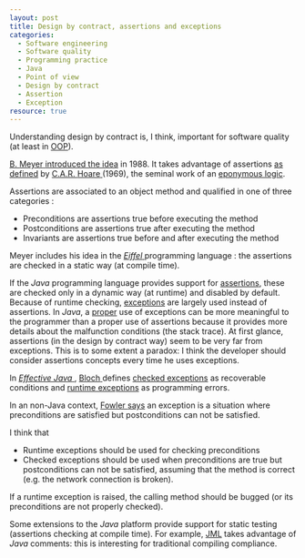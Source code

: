 ```yaml
--- 
layout: post 
title: Design by contract, assertions and exceptions
categories:
  - Software engineering
  - Software quality
  - Programming practice
  - Java
  - Point of view
  - Design by contract
  - Assertion
  - Exception
resource: true
---
```

<p>
Understanding design by contract is, I think, important for software quality (at least in <a href="http://en.wikipedia.org/wiki/Object-oriented_programming">OOP</a>).
</p>
<p>
	<span itemprop="citation" itemscope itemtype="http://schema.org/Book">
		<link itemprop="sameAs" href="http://www.worldcat.org/oclc/17675237"></link>
		<span itemprop="author" itemscope itemtype="http://schema.org/Person" itemid="#meyer">
			<a itemprop="sameAs" href="http://en.wikipedia.org/wiki/Bertrand_Meyer">
				<link itemprop="sameAs" href="http://viaf.org/viaf/51714577"></link>
				<span itemprop="name">
					B. 
					<span itemprop="givenName" style="display:none;">Bertrand</span>
					<span itemprop="familyName">Meyer</span>
				</span>
			</a>
		</span>
		<a href="http://en.wikipedia.org/wiki/Object-Oriented_Software_Construction">introduced the idea</a>
		in <span itemprop="copyrightYear">1988</span>. 
	</span>
	It takes advantage of 
	<span itemprop="citation" itemscope itemtype="http://schema.org/ScholarlyArticle">
		<link itemprop="sameAs" href="http://dx.doi.org/10.1145/363235.363259"></link>
		<span itemprop="about">assertions</span>
		<a href="http://dx.doi.org/10.1145/363235.363259"> as defined</a> 
		by 
		<span itemprop="author" itemscope itemtype="http://schema.org/Person">
			<a itemprop="sameAs" href="http://en.wikipedia.org/wiki/Tony_Hoare">
				<link itemprop="sameAs" href="http://viaf.org/viaf/108123782"></link>
				<span itemprop="name">
					C.A.R. 
					<span itemprop="givenName" style="display:none;">Charles</span>
					<span itemprop="additionalName" style="display:none;">Anthony</span>
					<span itemprop="additionalName" style="display:none;">Richard</span>
					<span itemprop="familyName">Hoare</span>
				</span>
			</a>
		</span>
		(<span itemprop="copyrightYear">1969</span>), the seminal work of an <a itemprop="about" href="http://en.wikipedia.org/wiki/Hoare_logic">eponymous logic</a>.
	</span>
</p>
<p>
Assertions are associated to an object method and qualified in one of three categories :
</p>
<ul>
	<li>Preconditions are assertions true before executing the method</li>
	<li>Postconditions are assertions true after executing the method</li>
	<li>Invariants are assertions true before and after executing the method</li>
</ul>
<p>
	<span itemscope itemtype="http://schema.org/SoftwareApplication">
		<span itemprop="author" itemscope itemtype="http://schema.org/Person" itemid="#meyer">
			<link itemprop="sameAs" href="#meyer">Meyer</link>
		</span> includes his idea in the 
		<em>
			<a itemprop="url" href="http://www.eiffel.com/">
			<span itemprop="name">Eiffel</span>
			</a>
		</em>
		<span itemprop="applicationCategory">programming language</span>
	</span> : the assertions are checked in a static way (at
	compile time).
</p>
<p>
	If the <em>Java</em> programming language provides support for <a href="http://docs.oracle.com/javase/7/docs/technotes/guides/language/assert.html">assertions</a>, these are checked only in a dynamic way (at runtime) and disabled by default. Because of runtime checking, <a href="http://docs.oracle.com/javase/tutorial/essential/exceptions/">exceptions</a> are largely used instead of assertions.	In <em>Java</em>, a <a href="http://docs.oracle.com/javase/tutorial/essential/exceptions/runtime.html">proper</a> use of exceptions can be more meaningful to the programmer than a proper use of assertions because it provides more details about the malfunction conditions (the stack trace). At first glance, assertions (in the design by contract way) seem to be very far from exceptions. This is to some extent a paradox: I think the developer should consider assertions concepts every time he uses exceptions.
</p>
<p>
	<span itemprop="citation" itemscope itemtype="http://schema.org/Book">
		In 
		<link itemprop="sameAs" href="http://www.worldcat.org/oclc/124025332"></link>
		<a itemprop="sameAs" href="http://www.pearsonhighered.com/educator/product/Effective-Java/9780321356680.page">
			<em><span itemprop="name">Effective Java</span></em>
		</a>, 
		<span itemprop="author" itemscope itemtype="http://schema.org/Person">
			<a itemprop="sameAs" href="http://en.wikipedia.org/wiki/Joshua_Bloch">
				<link itemprop="sameAs" href="http://viaf.org/viaf/71793922"></link>
				<link itemprop="sameAs" href="https://twitter.com/joshbloch"></link>
				<span itemprop="name">
					<span itemprop="familyName">Bloch</span>
				</span>
			</a>
		</span> 
		defines 		
		<a href="http://docs.oracle.com/javase/7/docs/api/java/lang/Exception.html">checked exceptions</a> as recoverable conditions and
		<a href="http://docs.oracle.com/javase/7/docs/api/java/lang/RuntimeException.html">runtime exceptions</a> as programming errors.
	</span> 
</p>
<p>
	In an non-Java context, 
	<span itemprop="citation" itemscope itemtype="http://schema.org/Book">
		<span itemprop="author" itemscope itemtype="http://schema.org/Person">
			<a itemprop="sameAs" href="http://en.wikipedia.org/wiki/Martin_Fowler">
				<link itemprop="sameAs" href="http://viaf.org/viaf/5145169"></link>
				<span itemprop="name">
					Fowler
				</span>
			</a>
		</span>
		<a itemprop="sameAs" href="http://www.worldcat.org/oclc/630586726">says</a>
		 an exception is a situation where preconditions are satisfied but postconditions can not be satisfied.
	</span>
</p>
<p>I think that</p>
<ul>
	<li>Runtime exceptions should be used for checking preconditions</li>
	<li>
		Checked exceptions should be used when preconditions are true but postconditions can not be satisfied, assuming that the method is correct (e.g. the network connection is broken).&nbsp;
	</li>
</ul>
<p>
If a runtime exception is raised, the calling method should be bugged (or its preconditions are not properly checked).
</p>
<p>
Some extensions to the <em>Java</em> platform provide support for static testing (assertions checking at compile time). For example, <a href="http://www.eecs.ucf.edu/~leavens/JML/">JML</a> takes advantage of <em>Java</em> comments: this is interesting for traditional compiling compliance.
</p>